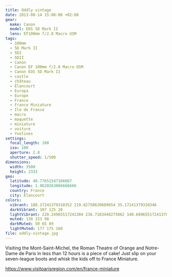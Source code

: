 ```yaml
---
title: Oddly vintage
date: 2013-08-14 15:08:00 +02:00
gear:
  make: Canon
  model: EOS 5D Mark II
  lens: EF100mm f/2.8 Macro USM
tags:
  - 100mm
  - 5D Mark II
  - 5D2
  - 5DII
  - Canon
  - Canon EF 100mm f/2.8 Macro USM
  - Canon EOS 5D Mark II
  - castle
  - château
  - Élancourt
  - Europa
  - Europe
  - France
  - France Miniature
  - Ile de France
  - macro
  - maquette
  - miniature
  - voiture
  - Yvelines
settings:
  focal_length: 100
  iso: 100
  aperture: 2.8
  shutter_speed: 1/500
dimensions:
  width: 3500
  height: 2333
geo:
  latitude: 48.77651547166667
  longitude: 1.9620263066666666
  country: France
  city: Élancourt
colors:
  vibrant: 188.17241379310352 219.82758620689654 35.17241379310346
  darkVibrant: 107 125 20
  lightVibrant: 220.24965517241384 236.7103448275862 140.68965517241378
  muted: 138 153 98
  darkMuted: 50 65 89
  lightMuted: 177 175 160
file: oddly-vintage.jpg
---
```


Visiting the Mont-Saint-Michel, the Roman Theatre of Orange and Notre-Dame de Paris in less than 12 hours is a piece of cake! Just slip on your seven-league boots and whisk the kids off to France Miniature.

https://www.visitparisregion.com/en/france-miniature
